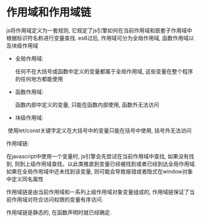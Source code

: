 # 作用域和作用域链

 js将作用域定义为一套规则, 它规定了js引擎如何在当前作用域和嵌套子作用域中根据标识符名称进行变量查找. es6过后, 作用域可分为全局作用域, 函数作用域以及块级作用域

- 全局作用域:

    任何不在大括号或函数中定义的变量都属于全局作用域, 这些变量在整个程序的任何地方都能使用

- 函数作用域:

     函数内部中定义的变量, 只能在函数内部使用, 函数外无法访问

- 块级作用域:

​        使用let/const关键字定义在大括号中的变量只能在括号中使用, 括号外无法访问

作用域链:

  在javascript中使用一个变量时, js引擎会先尝试在当前作用域中查找, 如果没有找到, 则到上级作用域查找，以此类推直到变量已经被找到或者已经到达全局作用域. 如果在全局作用域中还未找到该变量, 则可能会导致报错或者隐式在window对象中定义同名属性

  作用域链是由当前作用域和一系列上级作用域对象变量组成的, 作用域链保证了当前作用域对符合访问权限的变量有序访问.  

  作用域链是静态的, 在函数声明时就已经确定.